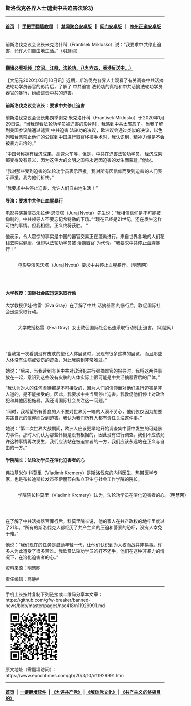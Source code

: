### 斯洛伐克各界人士谴责中共迫害法轮功
------------------------

#### [首页](https://github.com/gfw-breaker/banned-news/blob/master/README.md) &nbsp;&nbsp;|&nbsp;&nbsp; [手把手翻墙教程](https://github.com/gfw-breaker/guides/wiki) &nbsp;&nbsp;|&nbsp;&nbsp; [禁闻聚合安卓版](https://github.com/gfw-breaker/bn-android) &nbsp;&nbsp;|&nbsp;&nbsp; [网门安卓版](https://github.com/oGate2/oGate) &nbsp;&nbsp;|&nbsp;&nbsp; [神州正道安卓版](https://github.com/SzzdOgate/update) 



<div><img alt="" class="aligncenter wp-post-image" src="https://i.epochtimes.com/assets/uploads/2020/03/2020-3-7-slovakia-supports_01-600x400.jpg"/>
<div class="red16 caption">
 前斯洛伐克议会议长米克洛什科（Frantisek Miklosko）说：“我要求中共停止迫害，允许人们自由地生活。”（明慧网）
</div>
</div><hr/>

#### [翻墙必看视频（文昭、江峰、法轮功、八九六四、香港反送中...）](https://github.com/gfw-breaker/banned-news/blob/master/pages/link3.md)

<div><p>
 【大纪元2020年03月10日讯】近期，斯洛伐克各界人士观看了有关调查中共活摘法轮功学员器官的影片后，了解了
 <ok href="https://www.epochtimes.com/gb/tag/%E4%B8%AD%E5%85%B1%E8%BF%AB%E5%AE%B3.html">
  中共迫害
 </ok>
 法轮功的真相和中共活摘法轮功学员器官的暴行，纷纷谴责中共的迫害。
</p>
<h4>
 <b>
  前斯洛伐克议会议长：要求中共停止迫害
 </b>
</h4>
<p>
 前斯洛伐克议会议长弗朗季谢克·米克洛什科（Frantisek Miklosko）于2020年1月29日说，“当我观看法轮功学员被迫害的影片时，我感到中共太邪恶了。当我了解到美国参议院通过谴责
 <ok href="https://www.epochtimes.com/gb/tag/%E4%B8%AD%E5%85%B1%E8%BF%AB%E5%AE%B3.html">
  中共迫害
 </ok>
 法轮功的决议，欧洲议会通过类似的决议，以色列和台湾禁止他们的公民到中国进行器官移植手术时，我认识到，精神力量是不会被暴力击垮的。”
</p>
<p>
 “中国号称拥有经济成果、高速火车等，但是，中共在迫害法轮功学员，经济成果都变得没有意义，因为这伟大的文明之国将永远因迫害的发生而蒙耻。”他说。
</p>
<p>
 “我对那些受到迫害的法轮功学员表示声援。我对所有因信仰而受到迫害的人们表示声援。我为他们祈祷。”
</p>
<p>
 “我要求中共停止迫害，允许人们自由地生活！”
</p>
<h4>
 <b>
  导演：要求中共停止血腥暴行
 </b>
</h4>
<p>
 电影导演兼演员朱拉伊·恩沃塔（Juraj Nvota）先生说：“我相信信仰是不可能被抑制的。中共领导人不要忘记希特勒的下场。”“现在已经是21世纪，还在发生这样可怕的事情。但我相信，正义终将获胜。 ”
</p>
<p>
 他表示，令人震惊的事实是中国的器官交易正在蓬勃进行。来自世界各地的人们花钱去购买健康，但却以法轮功学员被
 <ok href="https://www.epochtimes.com/gb/tag/%E6%B4%BB%E6%91%98%E5%99%A8%E5%AE%98.html">
  活摘器官
 </ok>
 为代价。“我要求中共停止血腥暴行！”
</p>
<figure class="wp-caption aligncenter" id="attachment_11930161" style="width: 600px">
 <ok href="http://i.epochtimes.com/assets/uploads/2020/03/2020-3-7-slovakia-supports_02.jpg">
  <img alt="" class="size-large wp-image-11930161" src="http://i.epochtimes.com/assets/uploads/2020/03/2020-3-7-slovakia-supports_02-600x337.jpg"/>
 </ok>
 <br/><figcaption class="wp-caption-text">
  电影导演恩沃塔（Juraj Nvota）要求中共停止血腥暴行。（明慧网）
 </figcaption><br/>
</figure><br/>
<h4>
 <b>
  大学教授：国际社会应迅速采取行动
 </b>
</h4>
<p>
 大学教授伊娃·格雷（Eva Gray）在了解了中共
 <ok href="https://www.epochtimes.com/gb/tag/%E6%B4%BB%E6%91%98%E5%99%A8%E5%AE%98.html">
  活摘器官
 </ok>
 的暴行后，敦促国际社会迅速采取行动。
</p>
<figure class="wp-caption aligncenter" id="attachment_11930176" style="width: 600px">
 <ok href="http://i.epochtimes.com/assets/uploads/2020/03/2020-3-7-slovakia-supports_03.jpg">
  <img alt="" class="size-large wp-image-11930176" src="http://i.epochtimes.com/assets/uploads/2020/03/2020-3-7-slovakia-supports_03-600x337.jpg"/>
 </ok>
 <br/><figcaption class="wp-caption-text">
  大学教授格雷（Eva Gray）女士敦促国际社会迅速采取行动制止迫害。（明慧网）
 </figcaption><br/>
</figure><br/>
<p>
 “当我第一次看到没有皮肤的塑化人体展览时，发现有很多这样的展览，而且那些人体没有生病或受伤的迹象，对此我感到非常难过。”
</p>
<p>
 她说：“后来，当我读到有关中共对政治犯进行强摘器官的报导时，我将这两件事放在一起，意识到这些没有皮肤的人体实际上很可能是中共活摘器官后的尸体。”
</p>
<p>
 “我认为对人的任何虐待都是不可接受的，因为人们的信仰而对他们进行迫害是非人道的，是不能接受的。因此，我要求中共当局停止迫害。我敦促他们停止对政治犯和其他囚犯施暴。我还请国际社会关注这一问题。”
</p>
<p>
 “同时，我希望所有善良的人不要对世界另一端的人漠不关心，他们仅仅因为想要实践自己的信仰而受到迫害。我认为我们所有人都有责任关注这件事。”
</p>
<p>
 她说：“第二次世界大战期间，欧洲人应该更早地开始调查集中营中发生的可疑暴力事件。那时人们认为那些怀疑是没有根据的，因此没有进行调查。我们不应该允许这种事情再次发生，我们应该站在被迫害者的一方，我们应该永远站在正义与自由的一方。”
</p>
<h4>
 <b>
  学院院长：法轮功学员在溶化迫害者的心
 </b>
</h4>
<p>
 弗拉基米尔·科莫里（Vladimir Krcmery）是斯洛伐克的内科医生、热带医学专家，也是布拉迪斯拉发市圣伊丽莎白私立卫生与社会工作学院的院长。
</p>
<figure class="wp-caption aligncenter" id="attachment_11930179" style="width: 600px">
 <ok href="http://i.epochtimes.com/assets/uploads/2020/03/2020-3-7-slovakia-supports_04.jpg">
  <img alt="" class="size-large wp-image-11930179" src="http://i.epochtimes.com/assets/uploads/2020/03/2020-3-7-slovakia-supports_04-600x337.jpg"/>
 </ok>
 <br/><figcaption class="wp-caption-text">
  学院院长科莫里（Vladimir Krcmery）认为，法轮功学员在溶化迫害者的心。（明慧网）
 </figcaption><br/>
</figure><br/>
<p>
 在了解了中共活摘器官罪行后，科莫里院长说，他的家人在共产政权的地牢里度过了21年。“所有的斯洛伐克人都经历了共产主义的压迫和警察的恐吓，没有人幸免于难。”
</p>
<p>
 他说：“我们现在的任务是鼓励年轻一代，让他们认识到为人权而战并非易事。许多人为此遭受了很多苦难。我欣赏法轮功学员的打不还手，他们在这种非暴力的情况下，在溶化迫害者的心。”
</p>
<p>
 资料来源：明慧网
</p>
<p>
 责任编辑：高静#
</p>
</div>
<hr/>
手机上长按并复制下列链接或二维码分享本文章：<br/>
https://github.com/gfw-breaker/banned-news/blob/master/pages/nsc418/n11929991.md <br/>
<a href='https://github.com/gfw-breaker/banned-news/blob/master/pages/nsc418/n11929991.md'><img src='https://github.com/gfw-breaker/banned-news/blob/master/pages/nsc418/n11929991.md.png'/></a> <br/>
原文地址（需翻墙访问）：https://www.epochtimes.com/gb/20/3/10/n11929991.htm


------------------------
#### [首页](https://github.com/gfw-breaker/banned-news/blob/master/README.md) &nbsp;|&nbsp; [一键翻墙软件](https://github.com/gfw-breaker/nogfw/blob/master/README.md) &nbsp;| [《九评共产党》](https://github.com/gfw-breaker/9ping.md/blob/master/README.md#九评之一评共产党是什么) | [《解体党文化》](https://github.com/gfw-breaker/jtdwh.md/blob/master/README.md) | [《共产主义的终极目的》](https://github.com/gfw-breaker/gczydzjmd.md/blob/master/README.md)


<img src='http://gfw-breaker.win/banned-news/pages/nsc418/n11929991.md' width='0px' height='0px'/>